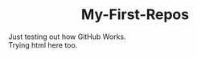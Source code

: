 <h1 align = "center"> My-First-Repos</h1>
Just testing out how GitHub Works. <br> Trying html here too.
